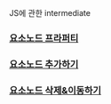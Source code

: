 JS에 관한 intermediate


### [요소노드 프라퍼티](https://yunaaa0620.tistory.com/26)
### [요소노드 추가하기](https://yunaaa0620.tistory.com/27)
### [요소노드 삭제&이동하기](https://yunaaa0620.tistory.com/28)


